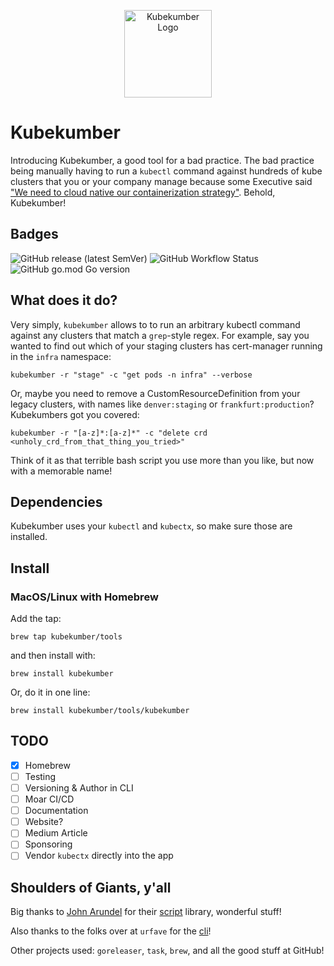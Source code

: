 <p align="center">
  <img alt="Kubekumber Logo" src="https://avatars.githubusercontent.com/u/120406404?s=400&u=3c809a57af65ab8a94f13ed0485aa83ca6f3e346&v=4" height="140" />
</p>

# Kubekumber
Introducing Kubekumber, a good tool for a bad practice. The bad practice being manually having to run a `kubectl` command against hundreds of kube clusters that you or your company manage because some Executive said ["We need to cloud native our containerization strategy"](https://www.reddit.com/r/kubernetes/comments/dtsg4z/dilbert_on_kubernetes/). Behold, Kubekumber!
## Badges
![GitHub release (latest SemVer)](https://img.shields.io/github/v/release/kubekumber/kubekumber)
![GitHub Workflow Status](https://img.shields.io/github/workflow/status/kubekumber/kubekumber/goreleaser)
![GitHub go.mod Go version](https://img.shields.io/github/go-mod/go-version/kubekumber/kubekumber)


## What does it do?

Very simply, `kubekumber` allows to to run an arbitrary kubectl command against any clusters that match a `grep`-style regex. For example, say you wanted to find out which of your staging clusters has cert-manager running in the `infra` namespace:

    kubekumber -r "stage" -c "get pods -n infra" --verbose

Or, maybe you need to remove a CustomResourceDefinition from your legacy clusters, with names like `denver:staging` or `frankfurt:production`? Kubekumbers got you covered:

    kubekumber -r "[a-z]*:[a-z]*" -c "delete crd <unholy_crd_from_that_thing_you_tried>"

Think of it as that terrible bash script you use more than you like, but now with a memorable name!

## Dependencies

Kubekumber uses your `kubectl` and `kubectx`, so make sure those are installed.

## Install
### MacOS/Linux with Homebrew
Add the tap:

    brew tap kubekumber/tools

and then install with:

    brew install kubekumber

Or, do it in one line:

    brew install kubekumber/tools/kubekumber

## TODO
- [x] Homebrew
- [ ] Testing
- [ ] Versioning & Author in CLI
- [ ] Moar CI/CD
- [ ] Documentation
- [ ] Website?
- [ ] Medium Article
- [ ] Sponsoring
- [ ] Vendor `kubectx` directly into the app

## Shoulders of Giants, y'all
Big thanks to [John Arundel](https://github.com/bitfield) for their [script](https://github.com/bitfield/script) library, wonderful stuff!

Also thanks to the folks over at `urfave` for the [cli](https://github.com/urfave/cli)! 

Other projects used: `goreleaser`, `task`, `brew`, and all the good stuff at GitHub!
